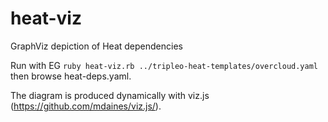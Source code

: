 heat-viz
========

GraphViz depiction of Heat dependencies

Run with EG `ruby heat-viz.rb ../tripleo-heat-templates/overcloud.yaml` then browse heat-deps.yaml.

The diagram is produced dynamically with viz.js (https://github.com/mdaines/viz.js/).
